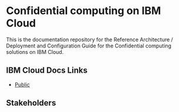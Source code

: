 # Confidential computing on IBM Cloud

This is the documentation repository for the Reference Architecture / Deployment and Configuration Guide for the Confidential computing solutions on IBM Cloud.


## IBM Cloud Docs Links

* [Public](https://cloud.ibm.com/docs/confidential-computing)






## Stakeholders